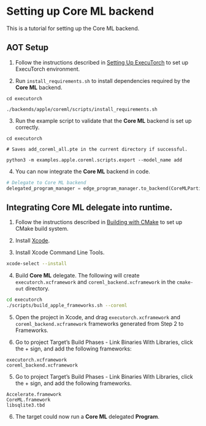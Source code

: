 # Setting up Core ML backend

This is a tutorial for setting up the Core ML backend.

## AOT Setup

1. Follow the instructions described in [Setting Up ExecuTorch](/docs/source/getting-started-setup.md) to set up ExecuTorch environment.

2. Run `install_requirements.sh` to install dependencies required by the **Core ML** backend.

```
cd executorch

./backends/apple/coreml/scripts/install_requirements.sh

```

3. Run the example script to validate that the **Core ML** backend is set up correctly.

```
cd executorch

# Saves add_coreml_all.pte in the current directory if successful.

python3 -m examples.apple.coreml.scripts.export --model_name add

```

4. You can now integrate the **Core ML** backend in code.

```python
# Delegate to Core ML backend
delegated_program_manager = edge_program_manager.to_backend(CoreMLPartitioner())
```


## Integrating Core ML delegate into runtime.

1. Follow the instructions described in [Building with CMake](/docs/source/runtime-build-and-cross-compilation.md#building-with-cmake) to set up CMake build system.

2. Install [Xcode](https://developer.apple.com/xcode/).

3. Install Xcode Command Line Tools.

```bash
xcode-select --install
```

4. Build **Core ML** delegate. The following will create `executorch.xcframework` and `coreml_backend.xcframework` in the `cmake-out` directory.

```bash
cd executorch
./scripts/build_apple_frameworks.sh --coreml
```
5. Open the project in Xcode, and drag `executorch.xcframework` and `coreml_backend.xcframework` frameworks generated from Step 2 to Frameworks.

6. Go to project Target’s Build Phases -  Link Binaries With Libraries, click the + sign, and add the following frameworks:

```
executorch.xcframework
coreml_backend.xcframework
```

5. Go to project Target’s Build Phases -  Link Binaries With Libraries, click the + sign, and add the following frameworks.
```
Accelerate.framework
CoreML.framework
libsqlite3.tbd
```

6. The target could now run a **Core ML** delegated **Program**.
